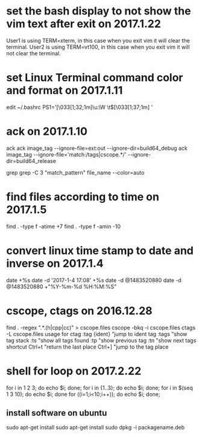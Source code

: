 
# set the bash display to not show the vim text after exit on 2017.1.22
User1 is using TERM=xterm, in this case when you exit vim it will clear the terminal.
User2 is using TERM=vt100, in this case when you exit vim it will not clear the terminal.

# set Linux Terminal command color and format on 2017.1.11
edit ~/.bashrc
PS1='\[\033[1;32;1m\]\u:\W \t$\[\033[1;37;1m\] '

# ack on 2017.1.10
ack
ack image_tag --ignore-file=ext:out --ignore-dir=build64_debug
ack image_tag --ignore-file='match:/tags|cscope.*/' --ignore-dir=build64_release

grep
grep -C 3 "match_pattern" file_name --color=auto

# find files according to time on 2017.1.5
find . -type f -atime +7
find . -type f -amin -10

# convert linux time stamp to date and inverse on 2017.1.4

date +%s
date -d '2017-1-4 17:08' +%s
date -d @1483520880
date -d @1483520880 +"%Y-%m-%d %H:%M:%S"

# cscope, ctags on 2016.12.28
find . -regex ".*\.\(h\|cpp\|cc\)" > cscope.files
cscope -bkq -i cscope.files
ctags -L cscope.files
usage for ctag
:tag {ident}    "jump to ident tag
:tags    "show tag stack
:ts    "show all tags found
:tp    "show previous tag
:tn    "show next tags
shortcut
Ctrl+t    "return the last place
Ctrl+]    "jump to the tag place

# shell for loop on 2017.2.22
for i in 1 2 3; do echo $i; done;
for i in {1..3}; do echo $i; done;
for i in $(seq 1 3 10); do echo $i; done
for ((i=1;i<10;i++)); do echo $i; done;

## install software on ubuntu
sudo apt-get install sudo apt-get install
sudo dpkg -i packagename.deb

